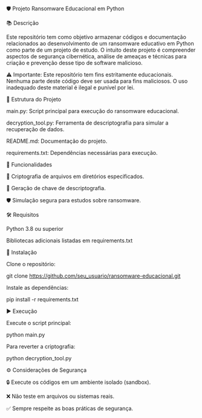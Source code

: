 🛡️ Projeto Ransomware Educacional em Python

📚 Descrição

Este repositório tem como objetivo armazenar códigos e documentação relacionados ao desenvolvimento de um ransomware educativo em Python como parte de um projeto de estudo. O intuito deste projeto é compreender aspectos de segurança cibernética, análise de ameaças e técnicas para criação e prevenção desse tipo de software malicioso.

⚠️ Importante: Este repositório tem fins estritamente educacionais. Nenhuma parte deste código deve ser usada para fins maliciosos. O uso inadequado deste material é ilegal e punível por lei.

📁 Estrutura do Projeto

main.py: Script principal para execução do ransomware educacional.

decryption_tool.py: Ferramenta de descriptografia para simular a recuperação de dados.

README.md: Documentação do projeto.

requirements.txt: Dependências necessárias para execução.

🚀 Funcionalidades

🔐 Criptografia de arquivos em diretórios especificados.

🔑 Geração de chave de descriptografia.

🛡️ Simulação segura para estudos sobre ransomware.

🛠️ Requisitos

Python 3.8 ou superior

Bibliotecas adicionais listadas em requirements.txt

🧩 Instalação

Clone o repositório:

git clone https://github.com/seu_usuario/ransomware-educacional.git

Instale as dependências:

pip install -r requirements.txt

▶️ Execução

Execute o script principal:

python main.py

Para reverter a criptografia:

python decryption_tool.py

⚙️ Considerações de Segurança

🔒 Execute os códigos em um ambiente isolado (sandbox).

❌ Não teste em arquivos ou sistemas reais.

✅ Sempre respeite as boas práticas de segurança.
